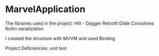 # MarvelApplication

The libraries used in the project: Hilt - Dagger Retrofit Glide Coroutines Kotlin serialization

I created the structure with MVVM and used Binding

Project Deficiencies.
unit test
